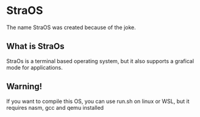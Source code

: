 # StraOS
The name StraOS was created because of the joke.<br />
## What is StraOs
StraOs is a terminal based operating system, but it also supports a grafical mode for applications.<br />
## Warning!
If you want to compile this OS, you can use run.sh on linux or WSL, but it requires nasm, gcc and qemu installed
